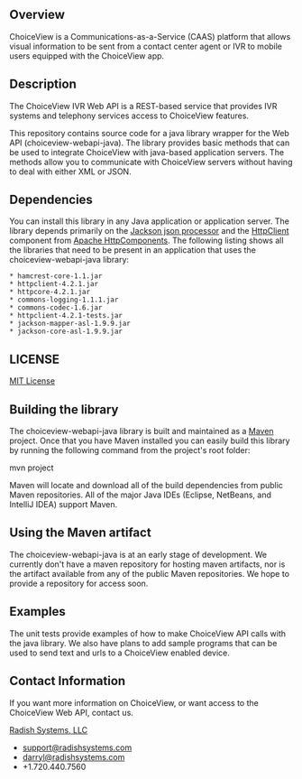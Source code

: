 Overview
--------
ChoiceView is a Communications-as-a-Service (CAAS) platform that allows visual information
to be sent from a contact center agent or IVR to mobile users equipped with the ChoiceView app.

Description
-----------
The ChoiceView IVR Web API is a REST-based service that provides IVR systems and telephony services
access to ChoiceView features.

This repository contains source code for a java library wrapper for the Web API (choiceview-webapi-java). The library provides basic methods that can be used to integrate ChoiceView with java-based application servers.  The methods allow you to communicate with ChoiceView servers without having to deal with either XML or JSON.

Dependencies
------------
You can install this library in any Java application or application server. The library depends primarily on the [Jackson json processor](http://wiki.fasterxml.com/JacksonHome) and the [HttpClient](http://hc.apache.org/httpcomponents-client-ga/index.html) component from [Apache HttpComponents](http://hc.apache.org). The following listing shows all the libraries that need to be present in an application that uses the choiceview-webapi-java library:

	* hamcrest-core-1.1.jar
	* httpclient-4.2.1.jar
	* httpcore-4.2.1.jar
	* commons-logging-1.1.1.jar
	* commons-codec-1.6.jar
	* httpclient-4.2.1-tests.jar
	* jackson-mapper-asl-1.9.9.jar
	* jackson-core-asl-1.9.9.jar

LICENSE
-------
[MIT License](https://github.com/radishsystems/choiceview-webapi-java/blob/master/LICENSE)

Building the library
--------------------
The choiceview-webapi-java library is built and maintained as a [Maven](http://maven.apache.org) project. Once that you have Maven installed you can easily build this library by running the following command from the project's root folder:

mvn project

Maven will locate and download all of the build dependencies from public Maven repositories. All of the major Java IDEs (Eclipse, NetBeans, and IntelliJ IDEA) support Maven.

Using the Maven artifact
------------------------
The choiceview-webapi-java is at an early stage of development. We currently don't have a maven repository for hosting maven artifacts, nor is the artifact available from any of the public Maven repositories.  We hope to provide a repository for access soon.

Examples
--------
The unit tests provide examples of how to make ChoiceView API calls with the java library.  We also have plans to add sample programs that can be used to send text and urls to a ChoiceView enabled device.

Contact Information
-------------------
If you want more information on ChoiceView, or want access to the ChoiceView Web API, contact us.

[Radish Systems, LLC](http://www.radishsystems.com/support/contact-radish-customer-support/)

-	support@radishsystems.com
-	darryl@radishsystems.com
-	+1.720.440.7560
